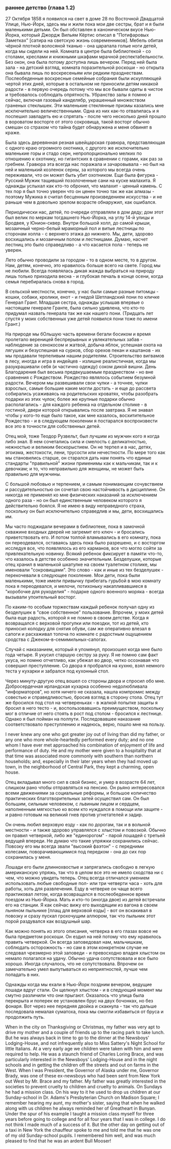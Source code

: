 ### раннее детство (глава 1.2)

27 Октября 1858 я появился на свет в доме 28 по Восточной Двадцатой Улице, Нью-Йорк,
здесь мы и жили пока мои две сестры, брат и я были маленькими детьми. Он был
обставлен в каноническом вкусе Нью-Йорка, который Джордж Вильям Кёртис
описал в "Потифаровых Заметках" [сатира на светскую жизнь современников]. Мебель
обитая чёрной плотной волосяной тканью - она царапала голые ноги детей, когда
мы сидели на ней. Комната в центре была библиотекой - со столами, креслами и
книжными шкафами мрачной респектабельности. Без окон, она была потому доступна лишь
вечером. Перед ней была зала - на детский взгляд, комната поразительной роскоши - но
открыта она бывала лишь по воскресеньям или редким празднествам. Послеобеденные
воскресные семейные собрания были искупляющей чертой этих дней, которые в остальном
не приносили детям никакой радости - в первую очередь потому что мы все бывали
одеты в чистое и требовалось соблюдать опрятность. Убранство залы я помню и сейчас,
включая газовый канделябр, украшенный множеством граненых стеклышек. Эти маленькие
стеклянные призмы казались мне исключительно величественными. Одна из них как-то
отвалилась и я поспешил завладеть ею и спрятать - после чего несколько дней прошло
в вороватом восторге от этого сокровища, такой восторг обычно смешан со страхом что
тайна будет обнаружена и меня обвинят в краже.

Была здесь деревянная резная швейцарская гравюра, представляющая с одного краю
огромного охотника, с другого же исключительно маленькие горы и стадо серн, непропорционально
мелких по отношению к охотнику, но гигантских в сравнении с горами, как раз за гребнем.
Гравюра эта всегда нас поражала и зачаровывала - но был на ней и маленький козленок серны,
за которого мы всегда очень переживали, что он может быть убит охотником.
Еще была фигурка - Русский Мужик тащивший позолоченные сани на куске малахита. Я однажды услыхал
как кто-то обронил, что малахит - ценный камень. С тех пор я был точно
уверен что он ценен точно так же как алмазы - поэтому Мужика я считал
бесценным произведением искусства - и не раньше чем в довольно зрелом
возрасте обнаружил, как ошибался.

Периодически нас, детей, по очереди отправляли в дом деду; дом этот был
велик по меркам тогдашнего Нью-Йорка, на углу 14-й улицы и Бродвея,
у Юнион-сквер. Внутри большой холл, до самой крыши, мозаичный черно-белый
мраморный пол и витые лестницы по сторонам холла - с верхнего этажа до нижнего.
Мы, дети, здорово восхищались и мозаичным полом и лестницами. Думаю, насчет
лестниц это было справедливо - а что касается пола - теперь не уверен.

Лето обычно проводили за городом - то в одном месте, то в другом. Нам,
детям, конечно, это нравилось больше всего на свете. Город мы не любили.
Всегда появлялась дикая жажда выбраться на природу лишь только приходила
весна - и глубокая печаль в конце осени, когда семья перебиралась снова в город.

В сельской местности, конечно, у нас были самые разные питомцы - кошки, собаки,
кролики, енот - и гнедой Шетландский пони по кличке Генерал Грант. Младшая сестра,
однажды услышав впервые о настоящем генерале Гранте, была сильно удивлена, что
кто-то придумал назвать генерала так же как нашего пони. (Тридцать лет спустя у моих
собственных уже детей появился пони тоже по имени Грант.)

На природе мы бОльшую часть времени бегали босиком и время пролетало
вереницей беспрерывных и увлекательных забав - наблюдение за сенокосом
и жатвой, добыча яблок, успешная охота на лягушек и безуспешная на сурков,
сбор орехов пекан и каштанов - их мы продавали терпеливым нашим родителям.
Строительство вигвамов в лесу, иногда и игра в индейцев - излишне реалистичная,
когда мы разукрашивали себя (и частично одежду) соком дикой вишни.
День Благодарения был весьма предвкушаемым празднеством - но вне сравнения с
Рождеством. Рождество являлось событием безумной радости. Вечером мы развешивали
свои чулки - а точнее, чулки взрослых, самые большие какие могли достать - и
еще до рассвета собирались усаживаясь на родительских кроватях, чтобы разобрать
подарки из этих чулок; более же крупные подарки обычно располагались - для каждого
ребенка на отдельном столике - в гостиной, двери которой открывались после завтрака.
Я не знавал чтобы у кого-то еще было такое, как мне казалось, восхитительное Рождество -
и в следующем поколении я постарался воспроизвести все это в точности для собственных детей.

Отец мой, тоже Теодор Рузвельт, был лучшим из мужчин кого я когда либо знал.
В нем сочетались сила и смелость с деликатностью, нежностью и великим бескорыстием.
Он не терпел и в нас, детях, эгоизма, жестокости, лени, трусости или нечестности.
По мере того как мы становились старше, он старался дать нам понять что единые
стандарты "правильной" жизни применимы как к мальчикам, так и к девочкам; и то,
что неправильно для женщины, не может быть правильно для мужчины.

С большой любовью и терпением, и самым понимающим сочувствием и рассудительностью
он сочетал свою настойчивость в дисциплине. Он никогда не применял ко мне
физических наказаний за исключением одного раза - но он был единственным
человеком которого я действительно боялся. Я не имею в виду неправедного страха,
поскольку он был исключительно справедлив и мы, дети, восхищались им.

Мы часто поджидали вечерами в библиотеке, пока в замочной скважине входных дверей
не загремит его ключ - и бросались приветствовать его. И потом толпой вламывались
в его комнату, пока он переодевался, оставаясь здесь пока было разрешено, и с
восторгом исследуя все, что появлялось из его карманов, все что могло сойти за
привлекательную новинку. Всякий ребенок фиксирует в памяти что-то, что казалось
в детстве особенно значительным. Безделушки, которые отец хранил в маленькой
шкатулке на своем туалетном столике, мы именовали "сокровищами". Это слово -
как и иные из тех безделушек - перекочевали в следующее поколение. Мои дети,
пока были маленькими, тоже имели привычку прибегать гурьбой в мою комнату
пока я переодевался, и мелочи, потихоньку накапливавшиеся в "коробочке для
рукоделия" - подарке одного военного моряка - всегда вызывали упоительный восторг.

По каким-то особым торжествам каждый ребенок получал одну из безделушек
в "свое собственное" пользование. Впрочем, у моих детей была еще радость,
которой я не помню в своем детстве. Когда я возвращался с верховой прогулки или поездки,
тот из детей, кто приносил колодку для снятия обуви, сам же оперативно
влезал в сапоги и расхаживал топоча по комнате с радостным ощущением
сродства с Джеком-в-семимильных-сапогах.

Случай с наказанием, который я упомянул, произошел когда мне было года четыре.
Я укусил старшую сестру за руку. Я не помню сам факт укуса, но помню отчетливо,
как убежал во двор, четко осознавая что совершил преступление. Со двора я пробрался
на кухню, взял немного теста у кухарки и забрался под кухонный стол.

Через минуту-другую отец вошел со стороны двора и спросил обо мне. Добросердечная
ирландская кухарка особенно недолюбливала "информаторов", но хотя ничего
не сказала, нашла компромис между совестью и справедливостью, бросив
взгляд в сторону стола. Отец тут же бросился под стол на четвереньках - в
жалкой попытке защиты я бросил в него тесто - и, воспользовавшись преимуществом,
поскольку мог в отличие от него стоять в рост под столом - бросился к лестнице.
Однако я был пойман на полпути. Последовавшее наказание соответствовало преступлению
и надеюсь, верю, пошло мне на пользу.

I never knew any one who got greater joy out of living than did my
father, or any one who more whole-heartedly performed every duty; and no
one whom I have ever met approached his combination of enjoyment of life
and performance of duty. He and my mother were given to a hospitality
that at that time was associated more commonly with southern than
northern households; and, especially in their later years when they
had moved up town, in the neighborhood of Central Park, they kept a
charming, open house.

Отец вкладывал много сил в свой бизнес, и умер в возрасте 64 лет, слишком рано
чтобы отправляться на пенсию. Он рьяно интересовался всеми движениями за социальные
реформы, и большое количество практических благотворительных затей осуществил сам.
Он был большим, сильным человеком, с львиным лицом и сердцем, наполненным
мягкостью ко всем кто нуждался в помощи или защите - и равно готовым на великий
гнев против угнетателей и задир.

Он очень любил верховую езду - как по дорогам, так и в вольной местности - и также
здорово управлялся с хлыстом и повозкой. Обычно он правил четверкой, либо же
"единорогом" - парой лошадей с третьей ведущей впереди. Не думаю что такие упряжки
сохранились сейчас. Повозку его мы всегда звали "высокий фаэтон" - с передними колесами,
поворачивающимися под передком - она до сих пор сохранилась у меня.

Лошади его были длиннохвостые и запрягались свободно в легкую американскую упряжь,
так что в целом все это не имело сходства ни с чем, что можно увидеть теперь.
Отец всегда отличался умением использовать любые свободные пол- или три четверти
часа - хоть для работы, хоть для развлечения. Езду в четверке он чаще всего
практиковал летом, когда возвращался в послеобеденное время поездом из Нью-Йорка.
Мать и кто-то (иногда двое) из детей встречали его на станции. Я как сейчас
вижу его выходящим из вагона в своем льняном пыльнике [плащ для верховой езды] -
вот он вскакивал в повозку и сразу пускал грохочущим аллюром, так что пыльник
этот порой раздувался как воздушный шар.

Как можно понять из этого описания, четверка в его глазах вовсе не была
предметом роскоши. Он ездил на ней потому что ему нравилось править четверкой.
Он всегда заповедовал нам, мальчишкам, соблюдать осторожность - но сам в этом
конкретном случае не следовал чрезмерно этой заповеди - и превосходно
владея хлыстом он немало полагался на удачу. Обычно удача сопутствовала и
все было хорошо. Иногда случалось, что не сопутствовала. Впрочем он замечательно
умел выпутываться из неприятностей, лучше чем попадать в них.

Однажды когда мы ехали в Нью-Йорк поздним вечером, ведущие лошади вдруг стали.
Он щелкнул хлыстом - и в следующий момент мы смутно различили что они
прыгают. Оказалось что улица была перекрыта и поперек ее установлен брус
на двух бочонках, но без фонаря. Вот через нее передняя двойка и скакнула -
так что дальше последовала немалая суматоха, пока мы смогли избавиться от бруса
и продолжить путь.

When in the city on Thanksgiving or Christmas, my
father was very apt to drive my mother and a couple of friends up to the
racing park to take lunch. But he was always back in time to go to the
dinner at the Newsboys' Lodging-House, and not infrequently also to
Miss Sattery's Night School for little Italians. At a very early age we
children were taken with him and were required to help. He was a staunch
friend of Charles Loring Brace, and was particularly interested in the
Newsboys' Lodging-House and in the night schools and in getting the
children off the streets and out on farms in the West. When I was
President, the Governor of Alaska under me, Governor Brady, was one of
these ex-newsboys who had been sent from New York out West by Mr. Brace
and my father. My father was greatly interested in the societies to
prevent cruelty to children and cruelty to animals. On Sundays he had
a mission class. On his way to it he used to drop us children at our
Sunday-school in Dr. Adams's Presbyterian Church on Madison Square; I
remember hearing my aunt, my mother's sister, saying that when he walked
along with us children he always reminded her of Greatheart in Bunyan.
Under the spur of his example I taught a mission class myself for three
years before going to college and for all four years that I was in
college. I do not think I made much of a success of it. But the other
day on getting out of a taxi in New York the chauffeur spoke to me and
told me that he was one of my old Sunday-school pupils. I remembered him
well, and was much pleased to find that he was an ardent Bull Mooser!
